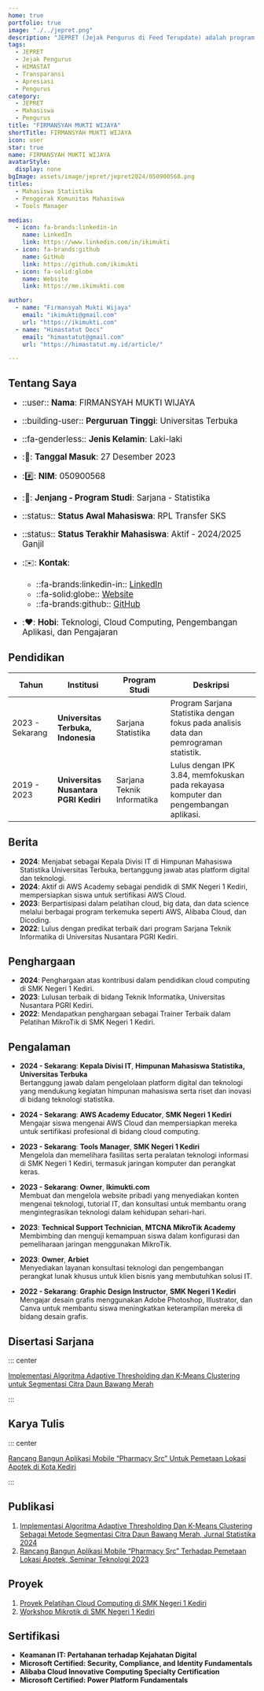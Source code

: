 ```yaml
---
home: true
portfolio: true
image: "./../jepret.png"
description: "JEPRET (Jejak Pengurus di Feed Terupdate) adalah program yang memberikan apresiasi kepada pengurus terdahulu atas kontribusinya selama masa jabatannya serta menyediakan transparansi mengenai pengurus yang sedang menjabat di HIMASTAT."
tags:
  - JEPRET
  - Jejak Pengurus
  - HIMASTAT
  - Transparansi
  - Apresiasi
  - Pengurus
category:
  - JEPRET
  - Mahasiswa
  - Pengurus
title: "FIRMANSYAH MUKTI WIJAYA"
shortTitle: FIRMANSYAH MUKTI WIJAYA
icon: user
star: true
name: FIRMANSYAH MUKTI WIJAYA
avatarStyle:
  display: none
bgImage: assets/image/jepret/jepret2024/050900568.png
titles:
  - Mahasiswa Statistika
  - Penggerak Komunitas Mahasiswa
  - Tools Manager

medias:
  - icon: fa-brands:linkedin-in
    name: LinkedIn
    link: https://www.linkedin.com/in/ikimukti
  - icon: fa-brands:github
    name: GitHub
    link: https://github.com/ikimukti
  - icon: fa-solid:globe
    name: Website
    link: https://me.ikimukti.com

author:
  - name: "Firmansyah Mukti Wijaya"
    email: "ikimukti@gmail.com"
    url: "https://ikimukti.com"
  - name: "Himastatut Docs"
    email: "himastatut@gmail.com"
    url: "https://himastatut.my.id/article/"

---
```


## Tentang Saya

<div style="font-size: 1.2em">

- ::user:: **Nama**: FIRMANSYAH MUKTI WIJAYA
- ::building-user:: **Perguruan Tinggi**: Universitas Terbuka
- ::fa-genderless:: **Jenis Kelamin**: Laki-laki
- ::calendar:: **Tanggal Masuk**: 27 Desember 2023
- ::hash:: **NIM**: 050900568
- ::book:: **Jenjang - Program Studi**: Sarjana - Statistika
- ::status:: **Status Awal Mahasiswa**: RPL Transfer SKS
- ::status:: **Status Terakhir Mahasiswa**: Aktif - 2024/2025 Ganjil
- ::envelope:: **Kontak**:
  - ::fa-brands:linkedin-in:: [LinkedIn](https://www.linkedin.com/in/ikimukti)
  - ::fa-solid:globe:: [Website](https://me.ikimukti.com)
  - ::fa-brands:github:: [GitHub](https://github.com/ikimukti)

- ::heart:: **Hobi**: Teknologi, Cloud Computing, Pengembangan Aplikasi, dan Pengajaran

</div>

## Pendidikan

| Tahun       | Institusi                        | Program Studi           | Deskripsi                                                               |
|-------------|-----------------------------------|-------------------------|-------------------------------------------------------------------------|
| 2023 - Sekarang | **Universitas Terbuka, Indonesia** | Sarjana Statistika       | Program Sarjana Statistika dengan fokus pada analisis data dan pemrograman statistik. |
| 2019 - 2023 | **Universitas Nusantara PGRI Kediri** | Sarjana Teknik Informatika | Lulus dengan IPK 3.84, memfokuskan pada rekayasa komputer dan pengembangan aplikasi. |

## Berita
- **2024**: Menjabat sebagai Kepala Divisi IT di Himpunan Mahasiswa Statistika Universitas Terbuka, bertanggung jawab atas platform digital dan teknologi.
- **2024**: Aktif di AWS Academy sebagai pendidik di SMK Negeri 1 Kediri, mempersiapkan siswa untuk sertifikasi AWS Cloud.
- **2023**: Berpartisipasi dalam pelatihan cloud, big data, dan data science melalui berbagai program terkemuka seperti AWS, Alibaba Cloud, dan Dicoding.
- **2022**: Lulus dengan predikat terbaik dari program Sarjana Teknik Informatika di Universitas Nusantara PGRI Kediri.

## Penghargaan

- **2024**: Penghargaan atas kontribusi dalam pendidikan cloud computing di SMK Negeri 1 Kediri.
- **2023**: Lulusan terbaik di bidang Teknik Informatika, Universitas Nusantara PGRI Kediri.
- **2022**: Mendapatkan penghargaan sebagai Trainer Terbaik dalam Pelatihan MikroTik di SMK Negeri 1 Kediri.

## Pengalaman

- **2024 - Sekarang**: **Kepala Divisi IT**, **Himpunan Mahasiswa Statistika, Universitas Terbuka**  
  Bertanggung jawab dalam pengelolaan platform digital dan teknologi yang mendukung kegiatan himpunan mahasiswa serta riset dan inovasi di bidang teknologi statistika.

- **2024 - Sekarang**: **AWS Academy Educator**, **SMK Negeri 1 Kediri**  
  Mengajar siswa mengenai AWS Cloud dan mempersiapkan mereka untuk sertifikasi profesional di bidang cloud computing.
  
- **2023 - Sekarang**: **Tools Manager**, **SMK Negeri 1 Kediri**  
  Mengelola dan memelihara fasilitas serta peralatan teknologi informasi di SMK Negeri 1 Kediri, termasuk jaringan komputer dan perangkat keras.

- **2023 - Sekarang**: **Owner**, **Ikimukti.com**  
  Membuat dan mengelola website pribadi yang menyediakan konten mengenai teknologi, tutorial IT, dan konsultasi untuk membantu orang mengintegrasikan teknologi dalam kehidupan sehari-hari.

- **2023**: **Technical Support Technician**, **MTCNA MikroTik Academy**  
  Membimbing dan menguji kemampuan siswa dalam konfigurasi dan pemeliharaan jaringan menggunakan MikroTik.

- **2023**: **Owner**, **Arbiet**  
  Menyediakan layanan konsultasi teknologi dan pengembangan perangkat lunak khusus untuk klien bisnis yang membutuhkan solusi IT.

- **2022 - Sekarang**: **Graphic Design Instructor**, **SMK Negeri 1 Kediri**  
  Mengajar desain grafis menggunakan Adobe Photoshop, Illustrator, dan Canva untuk membantu siswa meningkatkan keterampilan mereka di bidang desain grafis.

## Disertasi Sarjana

::: center

[Implementasi Algoritma Adaptive Thresholding dan K-Means Clustering untuk Segmentasi Citra Daun Bawang Merah](mhs-050900568.md)

:::

## Karya Tulis

::: center

[Rancang Bangun Aplikasi Mobile “Pharmacy Src” Untuk Pemetaan Lokasi Apotek di Kota Kediri](mhs-050900568.md)

:::

## Publikasi

1. [Implementasi Algoritma Adaptive Thresholding Dan K-Means Clustering Sebagai Metode Segmentasi Citra Daun Bawang Merah, Jurnal Statistika 2024](https://dummy-jurnal.example.com)
2. [Rancang Bangun Aplikasi Mobile “Pharmacy Src” Terhadap Pemetaan Lokasi Apotek, Seminar Teknologi 2023](https://dummy-seminar.example.com)

## Proyek

1. [Proyek Pelatihan Cloud Computing di SMK Negeri 1 Kediri](https://dummy-proyek-cloud.example.com)
2. [Workshop Mikrotik di SMK Negeri 1 Kediri](https://dummy-workshop-mikrotik.example.com)

## Sertifikasi

- **Keamanan IT: Pertahanan terhadap Kejahatan Digital**
- **Microsoft Certified: Security, Compliance, and Identity Fundamentals**
- **Alibaba Cloud Innovative Computing Specialty Certification**
- **Microsoft Certified: Power Platform Fundamentals**
